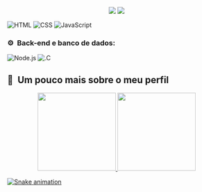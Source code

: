 
<p align="center">
<a href="https://instagram.com/silva.nilton13"><img src="https://img.shields.io/badge/-@silva.nilton13_-E4405F?style=flat-square&logo=Instagram&logoColor=white"/></a>
<a href="https://www.linkedin.com/in/nilton-filho-402773177/"><img src="https://img.shields.io/badge/-Nilton%20Filho-0077B5?style=flat-square&logo=Linkedin&logoColor=white"/></a>
</p>


![HTML](https://img.shields.io/badge/-HTML-333333?style=flat&logo=HTML5)
![CSS](https://img.shields.io/badge/-CSS-333333?style=flat&logo=CSS3&logoColor=1572B6)
![JavaScript](https://img.shields.io/badge/-JavaScript-333333?style=flat&logo=javascript)



<h3>⚙️ &nbsp;Back-end e banco de dados:</h3>

![Node.js](https://img.shields.io/badge/-Node.js-333333?style=flat&logo=node.js)
![.C](https://img.shields.io/badge/-C-333333?style=flat&logo=.C)

<h2>🚀 &nbsp;Um pouco mais sobre o meu perfil</h2>

<div align="center">
  <a href="https://github.com/niltonsilvafilho">
  <img height="180em" src="https://github-readme-stats.vercel.app/api?username=niltonsilvafilho&show_icons=true&theme=dracula"/>
  <img height="180em" src="https://github-readme-stats.vercel.app/api/top-langs/?username=niltonsilvafilho&layout=compact&langs_count=7&theme=dracula"/>
</div>
  
  
   ![Snake animation](https://github.com/niltonsilvafilho/niltonsilvafilho/blob/output/github-contribution-grid-snake.svg)
